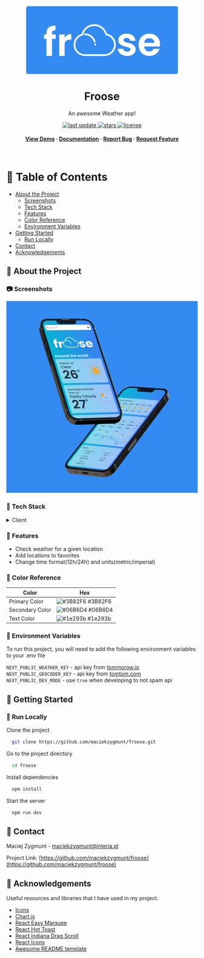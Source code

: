 <div align="center">

  <img src="icons/Froose Logo.png" alt="logo" width="400" height="auto" />
  <h1>Froose</h1>
  
  <p>
    An awesome Weather app! 
  </p>

<p>
  <a href="">
    <img src="https://img.shields.io/github/last-commit/maciekzygmunt/froose" alt="last update" />
  </a>
  <a href="https://github.com/maciekzygmunt/froose/stargazers">
    <img src="https://img.shields.io/github/stars/maciekzygmunt/froose" alt="stars" />
  </a>
  <a href="https://github.com/maciekzygmunt/froose/blob/master/LICENSE">
    <img src="https://img.shields.io/github/license/maciekzygmunt/froose" alt="license" />
  </a>
</p>
   
<h4>
    <a href="https://froose.vercel.app/">View Demo</a>
  <span> · </span>
    <a href="https://github.com/maciekzygmunt/froose">Documentation</a>
  <span> · </span>
    <a href="https://github.com/maciekzygmunt/froose/issues/">Report Bug</a>
  <span> · </span>
    <a href="https://github.com/maciekzygmunt/froose/issues/">Request Feature</a>
  </h4>
</div>

<br />

<!-- Table of Contents -->

# :notebook_with_decorative_cover: Table of Contents

- [About the Project](#star2-about-the-project)
  - [Screenshots](#camera-screenshots)
  - [Tech Stack](#space_invader-tech-stack)
  - [Features](#dart-features)
  - [Color Reference](#art-color-reference)
  - [Environment Variables](#key-environment-variables)
- [Getting Started](#toolbox-getting-started)
  - [Run Locally](#running-run-locally)
- [Contact](#handshake-contact)
- [Acknowledgements](#gem-acknowledgements)

<!-- About the Project -->

## :star2: About the Project

<!-- Screenshots -->

### :camera: Screenshots

<div align="center"> 
  <img src="icons/render.png" alt="screenshot" />
</div>

<!-- TechStack -->

### :space_invader: Tech Stack

<details>
  <summary>Client</summary>
  <ul>
    <li><a href="https://www.typescriptlang.org/">Typescript</a></li>
    <li><a href="https://nextjs.org/">Next.js</a></li>
    <li><a href="https://tailwindcss.com/">TailwindCSS</a></li>
  </ul>
</details>

<!-- Features -->

### :dart: Features

- Check weather for a given location
- Add locations to favorites
- Change time format(12h/24h) and units(metric/imperial)

<!-- Color Reference -->

### :art: Color Reference

| Color           | Hex                                                                  |
| --------------- | -------------------------------------------------------------------- |
| Primary Color   | ![#3B82F6](https://via.placeholder.com/15/3B82F6/3B82F6.png) #3B82F6 |
| Secondary Color | ![#06B6D4](https://via.placeholder.com/15/06B6D4/06B6D4.png) #06B6D4 |
| Text Color      | ![#1e293b](https://via.placeholder.com/15/1e293b/1e293b.png) #1e293b |

<!-- Env Variables -->

### :key: Environment Variables

To run this project, you will need to add the following environment variables to your .env file

`NEXT_PUBLIC_WEATHER_KEY` - api key from [tommorow.io](https://www.tomorrow.io/)  
`NEXT_PUBLIC_GEOCODER_KEY` - api key from [tomtom.com](https://developer.tomtom.com/)  
`NEXT_PUBLIC_DEV_MODE` - use `true` when developing to not spam api

<!-- Getting Started -->

## :toolbox: Getting Started

<!-- Prerequisites -->

### :running: Run Locally

Clone the project

```bash
  git clone https://github.com/maciekzygmunt/froose.git
```

Go to the project directory

```bash
  cd froose
```

Install dependencies

```bash
  npm install
```

Start the server

```bash
  npm run dev
```

<!-- Contact -->

## :handshake: Contact

Maciej Zygmunt - maciekzygmunt@interia.pl

Project Link: [https://github.com/maciekzygmunt/froose](https://github.com/maciekzygmunt/froose)

<!-- Acknowledgments -->

## :gem: Acknowledgements

Useful resources and libraries that I have used in my project.

- [Icons](https://www.amcharts.com/free-animated-svg-weather-icons/)
- [Chart.js](https://www.chartjs.org/)
- [React Easy Marquee](https://github.com/jagnani73/react-easy-marquee)
- [React Hot Toast](https://react-hot-toast.com/)
- [React Indiana Drag Scroll](https://github.com/norserium/react-indiana-drag-scroll)
- [React Icons](https://react-icons.github.io/react-icons/)
- [Awesome README template](https://github.com/Louis3797/awesome-readme-template)
